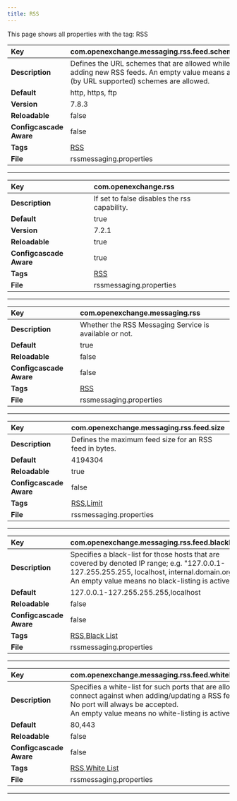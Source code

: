 ```yaml
---
title: RSS
---
```


This page shows all properties with the tag: RSS

| __Key__ | com.openexchange.messaging.rss.feed.schemes |
|:----------------|:--------|
| __Description__ | Defines the URL schemes that are allowed while adding new RSS feeds. An empty value means all (by URL supported) schemes are allowed.<br> |
| __Default__ | http, https, ftp |
| __Version__ | 7.8.3 |
| __Reloadable__ | false |
| __Configcascade Aware__ | false |
| __Tags__ | <a href="https://documentation.open-xchange.com/latest/middleware/configuration/tags/RSS.html">RSS</a> |
| __File__ | rssmessaging.properties |

---
| __Key__ | com.openexchange.rss |
|:----------------|:--------|
| __Description__ | If set to false disables the rss capability.<br> |
| __Default__ | true |
| __Version__ | 7.2.1 |
| __Reloadable__ | true |
| __Configcascade Aware__ | true |
| __Tags__ | <a href="https://documentation.open-xchange.com/latest/middleware/configuration/tags/RSS.html">RSS</a> |
| __File__ | rssmessaging.properties |

---
| __Key__ | com.openexchange.messaging.rss |
|:----------------|:--------|
| __Description__ | Whether the RSS Messaging Service is available or not.<br> |
| __Default__ | true |
| __Reloadable__ | false |
| __Configcascade Aware__ | false |
| __Tags__ | <a href="https://documentation.open-xchange.com/latest/middleware/configuration/tags/RSS.html">RSS</a> |
| __File__ | rssmessaging.properties |

---
| __Key__ | com.openexchange.messaging.rss.feed.size |
|:----------------|:--------|
| __Description__ | Defines the maximum feed size for an RSS feed in bytes.<br> |
| __Default__ | 4194304 |
| __Reloadable__ | true |
| __Configcascade Aware__ | false |
| __Tags__ | <a href="https://documentation.open-xchange.com/latest/middleware/configuration/tags/RSS.html">RSS</a>,<a href="https://documentation.open-xchange.com/latest/middleware/configuration/tags/Limit.html">Limit</a> |
| __File__ | rssmessaging.properties |

---
| __Key__ | com.openexchange.messaging.rss.feed.blacklist |
|:----------------|:--------|
| __Description__ | Specifies a black-list for those hosts that are covered by denoted IP range; e.g. "127.0.0.1-127.255.255.255, localhost, internal.domain.org"<br>An empty value means no black-listing is active.<br> |
| __Default__ | 127.0.0.1-127.255.255.255,localhost |
| __Reloadable__ | false |
| __Configcascade Aware__ | false |
| __Tags__ | <a href="https://documentation.open-xchange.com/latest/middleware/configuration/tags/RSS.html">RSS</a>,<a href="https://documentation.open-xchange.com/latest/middleware/configuration/tags/Black_List.html">Black List</a> |
| __File__ | rssmessaging.properties |

---
| __Key__ | com.openexchange.messaging.rss.feed.whitelist.ports |
|:----------------|:--------|
| __Description__ | Specifies a white-list for such ports that are allowed to connect against when adding/updating a RSS feed.<br>No port will always be accepted. <br>An empty value means no white-listing is active.<br> |
| __Default__ | 80,443 |
| __Reloadable__ | false |
| __Configcascade Aware__ | false |
| __Tags__ | <a href="https://documentation.open-xchange.com/latest/middleware/configuration/tags/RSS.html">RSS</a>,<a href="https://documentation.open-xchange.com/latest/middleware/configuration/tags/White_List.html">White List</a> |
| __File__ | rssmessaging.properties |

---

